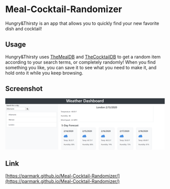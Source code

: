 # Meal-Cocktail-Randomizer
Hungry&Thirsty is an app that allows you to quickly find your new favorite dish and cocktail!

## Usage
Hungry&Thirsty uses [TheMealDB](https://www.themealdb.com/) and [TheCocktailDB](https://www.thecocktaildb.com/)
to get a random item according to your search terms, or completely randomly!
When you find something you like, you can save it to see what you need to make it, and hold onto it while you keep browsing.

## Screenshot
![alt text](https://raw.githubusercontent.com/parmark/Weather-Map/master/Assets/Weather-Map-screenshot.PNG "")

## Link
[https://parmark.github.io/Meal-Cocktail-Randomizer/](https://parmark.github.io/Meal-Cocktail-Randomizer/)
